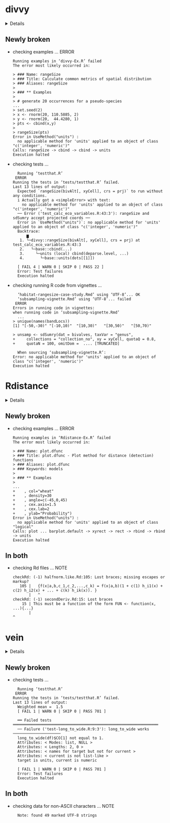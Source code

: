 # divvy

<details>

* Version: 1.0.0
* GitHub: https://github.com/GawainAntell/divvy
* Source code: https://github.com/cran/divvy
* Date/Publication: 2023-10-26 08:20:03 UTC
* Number of recursive dependencies: 91

Run `revdepcheck::revdep_details(, "divvy")` for more info

</details>

## Newly broken

*   checking examples ... ERROR
    ```
    Running examples in ‘divvy-Ex.R’ failed
    The error most likely occurred in:
    
    > ### Name: rangeSize
    > ### Title: Calculate common metrics of spatial distribution
    > ### Aliases: rangeSize
    > 
    > ### ** Examples
    > 
    > # generate 20 occurrences for a pseudo-species
    ...
    > set.seed(2)
    > x <- rnorm(20, 110.5885, 2)
    > y <- rnorm(20,  44.4280, 1)
    > pts <- cbind(x,y)
    > 
    > rangeSize(pts)
    Error in UseMethod("units") : 
      no applicable method for 'units' applied to an object of class "c('integer', 'numeric')"
    Calls: rangeSize -> cbind -> cbind -> units
    Execution halted
    ```

*   checking tests ...
    ```
      Running ‘testthat.R’
     ERROR
    Running the tests in ‘tests/testthat.R’ failed.
    Last 13 lines of output:
      Expected `rangeSize(bivAlt[, xyCell], crs = prj)` to run without any conditions.
      i Actually got a <simpleError> with text:
        no applicable method for 'units' applied to an object of class "c('integer', 'numeric')"
      ── Error ('test_calc_eco_variables.R:43:3'): rangeSize and sdSumry accept projected coords ──
      Error in `UseMethod("units")`: no applicable method for 'units' applied to an object of class "c('integer', 'numeric')"
      Backtrace:
          ▆
       1. └─divvy::rangeSize(bivAlt[, xyCell], crs = prj) at test_calc_eco_variables.R:43:3
       2.   └─base::cbind(...)
       3.     └─units (local) cbind(deparse.level, ...)
       4.       └─base::units(dots[[1]])
      
      [ FAIL 4 | WARN 0 | SKIP 0 | PASS 22 ]
      Error: Test failures
      Execution halted
    ```

*   checking running R code from vignettes ...
    ```
      ‘habitat-rangesize-case-study.Rmd’ using ‘UTF-8’... OK
      ‘subsampling-vignette.Rmd’ using ‘UTF-8’... failed
     ERROR
    Errors in running code in vignettes:
    when running code in ‘subsampling-vignette.Rmd’
      ...
    > unique(names(bandLocs))
    [1] "[-50,-30)" "[-10,10)"  "[10,30)"   "[30,50)"   "[50,70)"  
    
    > unsamp <- sdSumry(dat = bivalves, taxVar = "genus", 
    +     collections = "collection_no", xy = xyCell, quotaQ = 0.8, 
    +     quotaN = 100, omitDom =  .... [TRUNCATED] 
    
      When sourcing ‘subsampling-vignette.R’:
    Error: no applicable method for 'units' applied to an object of class "c('integer', 'numeric')"
    Execution halted
    ```

# Rdistance

<details>

* Version: 3.0.0
* GitHub: https://github.com/tmcd82070/Rdistance
* Source code: https://github.com/cran/Rdistance
* Date/Publication: 2023-06-13 07:30:05 UTC
* Number of recursive dependencies: 95

Run `revdepcheck::revdep_details(, "Rdistance")` for more info

</details>

## Newly broken

*   checking examples ... ERROR
    ```
    Running examples in ‘Rdistance-Ex.R’ failed
    The error most likely occurred in:
    
    > ### Name: plot.dfunc
    > ### Title: plot.dfunc - Plot method for distance (detection) functions
    > ### Aliases: plot.dfunc
    > ### Keywords: models
    > 
    > ### ** Examples
    > 
    ...
    +    , col="wheat"
    +    , density=30
    +    , angle=c(-45,0,45)
    +    , cex.axis=1.5
    +    , cex.lab=2
    +    , ylab="Probability") 
    Error in UseMethod("units") : 
      no applicable method for 'units' applied to an object of class "logical"
    Calls: plot ... barplot.default -> xyrect -> rect -> rbind -> rbind -> units
    Execution halted
    ```

## In both

*   checking Rd files ... NOTE
    ```
    checkRd: (-1) halfnorm.like.Rd:105: Lost braces; missing escapes or markup?
       105 |   {f(x|a,b,c_1,c_2,...,c_k) = f(x|a,b)(1 + c(1) h_i1(x) + c(2) h_i2(x) + ... + c(k) h_ik(x)). }
           |   ^
    checkRd: (-1) secondDeriv.Rd:15: Lost braces
        15 | This must be a function of the form FUN <- function(x, ...){...}
           |                                                            ^
    ```

# vein

<details>

* Version: 1.1.3
* GitHub: https://github.com/atmoschem/vein
* Source code: https://github.com/cran/vein
* Date/Publication: 2024-05-01 13:50:02 UTC
* Number of recursive dependencies: 56

Run `revdepcheck::revdep_details(, "vein")` for more info

</details>

## Newly broken

*   checking tests ...
    ```
      Running ‘testthat.R’
     ERROR
    Running the tests in ‘tests/testthat.R’ failed.
    Last 13 lines of output:
      Weighted mean =  1.5 
      [ FAIL 1 | WARN 0 | SKIP 0 | PASS 701 ]
      
      ══ Failed tests ════════════════════════════════════════════════════════════════
      ── Failure ('test-long_to_wide.R:9:3'): long_to_wide works ─────────────────────
      long_to_wide(df)$CO[1] not equal to 1.
      Attributes: < Modes: list, NULL >
      Attributes: < Lengths: 2, 0 >
      Attributes: < names for target but not for current >
      Attributes: < current is not list-like >
      target is units, current is numeric
      
      [ FAIL 1 | WARN 0 | SKIP 0 | PASS 701 ]
      Error: Test failures
      Execution halted
    ```

## In both

*   checking data for non-ASCII characters ... NOTE
    ```
      Note: found 49 marked UTF-8 strings
    ```

